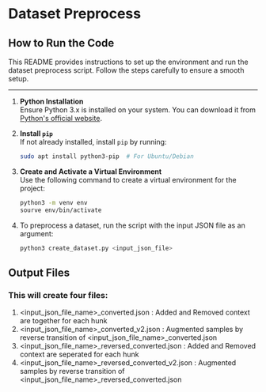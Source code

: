# Dataset Preprocess

## How to Run the Code

This README provides instructions to set up the environment and run the dataset preprocess script. Follow the steps carefully to ensure a smooth setup.

---

1. **Python Installation**  
   Ensure Python 3.x is installed on your system. You can download it from [Python's official website](https://www.python.org/downloads/).

2. **Install `pip`**  
   If not already installed, install `pip` by running:  
   ```bash
   sudo apt install python3-pip  # For Ubuntu/Debian

3. **Create and Activate a Virtual Environment**  
   Use the following command to create a virtual environment for the project:
   ```bash
   python3 -m venv env
   sourve env/bin/activate

4. To preprocess a dataset, run the script with the input JSON file as an argument:
   ```bash
   python3 create_dataset.py <input_json_file>


## Output Files
### This will create four files:
1. <input_json_file_name>_converted.json : Added and Removed context are together for each hunk
2. <input_json_file_name>_converted_v2.json : Augmented samples by reverse transition of <input_json_file_name>_converted.json
3. <input_json_file_name>_reversed_converted.json : Added and Removed context are seperated for each hunk
4. <input_json_file_name>_reversed_converted_v2.json : Augmented samples by reverse transition of <input_json_file_name>_reversed_converted.json

